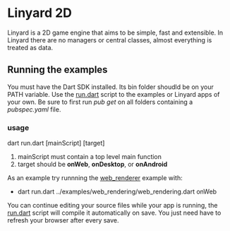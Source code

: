 # Linyard 2D

Linyard is a 2D game engine that aims to be simple, fast and extensible. In Linyard there are no
managers or central classes, almost everything is treated as data.

## Running the examples

You must have the Dart SDK installed. Its bin folder shoudld be on your PATH
variable. Use the [run.dart](tools/run.dart) script to the examples or Linyard apps of your own. Be sure to first run *pub get* on all folders containing a
*pubspec.yaml* file.

### usage

dart run.dart [mainScript] [target]

1. mainScript must contain a top level main function
2. target should be **onWeb**, **onDesktop**, or **onAndroid**

As an example try runnning the [web_renderer](examples/web_rendering/web_rendering.dart) example with:

* dart run.dart ../examples/web_rendering/web_rendering.dart onWeb

You can continue editing your source files while your app is running, the [run.dart](tools/run.dart) script will compile it automatically on save. You just need have to refresh your browser after every save.
